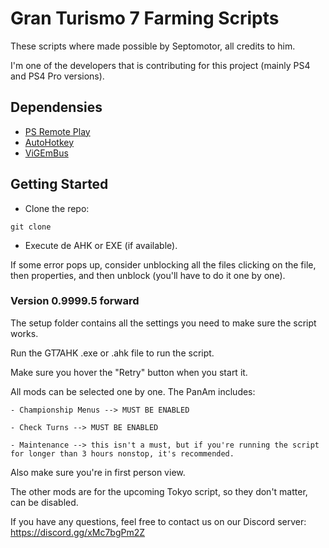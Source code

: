 # Gran Turismo 7 Farming Scripts

These scripts where made possible by Septomotor, all credits to him.

I'm one of the developers that is contributing for this project (mainly PS4 and PS4 Pro versions).

## Dependensies
- [PS Remote Play](https://www.playstation.com/en-us/remote-play/)
- [AutoHotkey](https://www.autohotkey.com/)
- [ViGEmBus](https://github.com/ViGEm/ViGEmBus)

## Getting Started

- Clone the repo:
```
git clone 
```

- Execute de AHK or EXE (if available). 

If some error pops up, consider unblocking all the files clicking on the file, then properties, and then unblock (you'll have to do it one by one).

### Version 0.9999.5 forward
The setup folder contains all the settings you need to make sure the script works.

Run the GT7AHK .exe or .ahk file to run the script.

Make sure you hover the "Retry" button when you start it.

All mods can be selected one by one.
The PanAm includes:
    
    - Championship Menus --> MUST BE ENABLED
    
    - Check Turns --> MUST BE ENABLED    
    
    - Maintenance --> this isn't a must, but if you're running the script for longer than 3 hours nonstop, it's recommended.

Also make sure you're in first person view.



The other mods are for the upcoming Tokyo script, so they don't matter, can be disabled.

If you have any questions, feel free to contact us on our Discord server:
https://discord.gg/xMc7bgPm2Z

